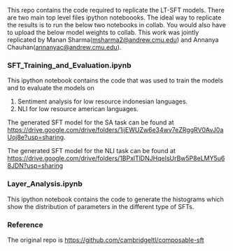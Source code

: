 
This repo contains the code required to replicate the LT-SFT models. There are two main top level files ipython noteboooks. The ideal way to replicate the results is to run the below two notebooks in collab. You would also have to upload the below model weights to collab. This work was jointly replicated by Manan Sharma(msharma2@andrew.cmu.edu) and Annanya Chauhan(annanyac@andrew.cmu.edu).

### SFT_Training_and_Evaluation.ipynb

This ipython notebook contains the code that was used to train the models and to evaluate the models on 

1. Sentiment analysis for low resource indonesian languages.
2. NLI for low resource american languages.

The generated SFT model for the SA task can be found at https://drive.google.com/drive/folders/1ijEWUZw6e34wv7eZRggRV0AvJ0aUoj8e?usp=sharing.

The generated SFT model for the NLI task can be found at https://drive.google.com/drive/folders/1BPxlTlDNJHqeIsUrBw5P8eLMY5u68JDN?usp=sharing

### Layer_Analysis.ipynb
 This ipython notebook contains the code to generate the histograms which show the distribution of parameters in the different type of SFTs.

### Reference 
The original repo is https://github.com/cambridgeltl/composable-sft